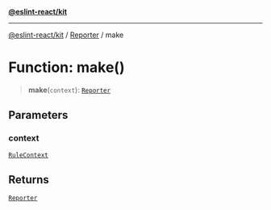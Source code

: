 [**@eslint-react/kit**](../../../../README.md)

***

[@eslint-react/kit](../../../../README.md) / [Reporter](../README.md) / make

# Function: make()

> **make**(`context`): [`Reporter`](../interfaces/Reporter.md)

## Parameters

### context

[`RuleContext`](../../../../type-aliases/RuleContext.md)

## Returns

[`Reporter`](../interfaces/Reporter.md)
